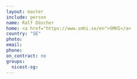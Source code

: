 ```yaml
---
layout: master
include: person
name: Ralf Döscher
home: <a href="https://www.smhi.se/en">SMHI</a>
country: "SE"
photo:
email:
phone:
on_contract: no
groups:
  nicest-sg:
---
```

